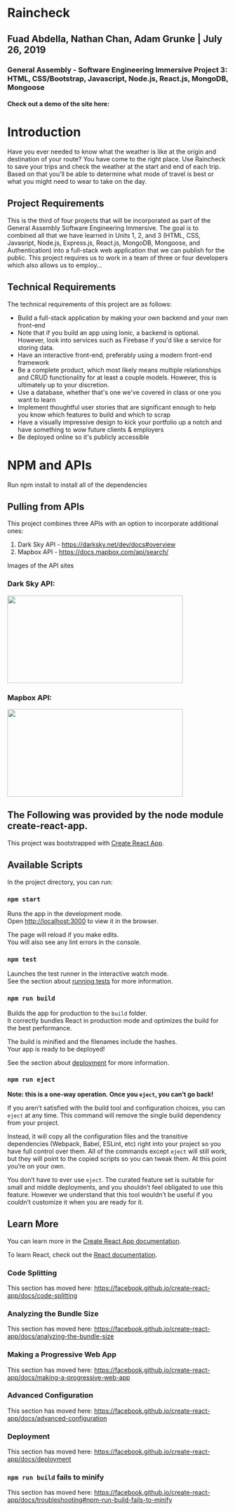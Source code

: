 # Raincheck
## Fuad Abdella, Nathan Chan, Adam Grunke | July 26, 2019
### General Assembly - Software Engineering Immersive Project 3: HTML, CSS/Bootstrap, Javascript, Node.js, React.js, MongoDB, Mongoose
#### Check out a demo of the site here: 

# Introduction
Have you ever needed to know what the weather is like at the origin and destination of your route? You have come to the right place. Use Raincheck to save your trips and check the weather at the start and end of each trip. Based on that you'll be able to determine what mode of travel is best or what you might need to wear to take on the day. 

## Project Requirements
This is the third of four projects that will be incorporated as part of the General Assembly Software Engineering Immersive. The goal is to combined all that we have learned in Units 1, 2, and 3 (HTML, CSS, Javasript, Node.js, Express.js, React.js, MongoDB, Mongoose, and Authentication) into a full-stack web application that we can publish for the public. This project requires us to work in a team of three or four developers which also allows us to employ... 



## Technical Requirements
The technical requirements of this project are as follows:
* Build a full-stack application by making your own backend and your own front-end
* Note that if you build an app using Ionic, a backend is optional. However, look into services such as      Firebase if you'd like a service for storing data.
* Have an interactive front-end, preferably using a modern front-end framework
* Be a complete product, which most likely means multiple relationships and CRUD functionality for at least a couple models. However, this is ultimately up to your discretion.
* Use a database, whether that's one we've covered in class or one you want to learn
* Implement thoughtful user stories that are significant enough to help you know which features to build and which to scrap
* Have a visually impressive design to kick your portfolio up a notch and have something to wow future clients & employers
* Be deployed online so it's publicly accessible



# NPM and APIs

Run npm install to install all of the dependencies


## Pulling from APIs

This project combines three APIs with an option to incorporate additional ones: 
1. Dark Sky API - https://darksky.net/dev/docs#overview
2. Mapbox API - https://docs.mapbox.com/api/search/

Images of the API sites

### Dark Sky API:

<img src="./public/img/DarkSky.png" height = 200px width = 400px>


### Mapbox API:

<img src="./public/img/Mapbox.png" height = 200px width = 400px>


## The Following was provided by the node module create-react-app. 

This project was bootstrapped with [Create React App](https://github.com/facebook/create-react-app).

## Available Scripts

In the project directory, you can run:

### `npm start`

Runs the app in the development mode.<br>
Open [http://localhost:3000](http://localhost:3000) to view it in the browser.

The page will reload if you make edits.<br>
You will also see any lint errors in the console.

### `npm test`

Launches the test runner in the interactive watch mode.<br>
See the section about [running tests](https://facebook.github.io/create-react-app/docs/running-tests) for more information.

### `npm run build`

Builds the app for production to the `build` folder.<br>
It correctly bundles React in production mode and optimizes the build for the best performance.

The build is minified and the filenames include the hashes.<br>
Your app is ready to be deployed!

See the section about [deployment](https://facebook.github.io/create-react-app/docs/deployment) for more information.

### `npm run eject`

**Note: this is a one-way operation. Once you `eject`, you can’t go back!**

If you aren’t satisfied with the build tool and configuration choices, you can `eject` at any time. This command will remove the single build dependency from your project.

Instead, it will copy all the configuration files and the transitive dependencies (Webpack, Babel, ESLint, etc) right into your project so you have full control over them. All of the commands except `eject` will still work, but they will point to the copied scripts so you can tweak them. At this point you’re on your own.

You don’t have to ever use `eject`. The curated feature set is suitable for small and middle deployments, and you shouldn’t feel obligated to use this feature. However we understand that this tool wouldn’t be useful if you couldn’t customize it when you are ready for it.

## Learn More

You can learn more in the [Create React App documentation](https://facebook.github.io/create-react-app/docs/getting-started).

To learn React, check out the [React documentation](https://reactjs.org/).

### Code Splitting

This section has moved here: https://facebook.github.io/create-react-app/docs/code-splitting

### Analyzing the Bundle Size

This section has moved here: https://facebook.github.io/create-react-app/docs/analyzing-the-bundle-size

### Making a Progressive Web App

This section has moved here: https://facebook.github.io/create-react-app/docs/making-a-progressive-web-app

### Advanced Configuration

This section has moved here: https://facebook.github.io/create-react-app/docs/advanced-configuration

### Deployment

This section has moved here: https://facebook.github.io/create-react-app/docs/deployment

### `npm run build` fails to minify

This section has moved here: https://facebook.github.io/create-react-app/docs/troubleshooting#npm-run-build-fails-to-minify
